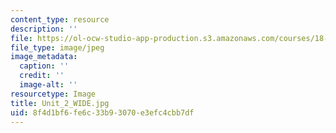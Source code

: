 ```yaml
---
content_type: resource
description: ''
file: https://ol-ocw-studio-app-production.s3.amazonaws.com/courses/18-06sc-linear-algebra-fall-2011/8f4d1bf6fe6c33b93070e3efc4cbb7df_Unit_2_WIDE.jpg
file_type: image/jpeg
image_metadata:
  caption: ''
  credit: ''
  image-alt: ''
resourcetype: Image
title: Unit_2_WIDE.jpg
uid: 8f4d1bf6-fe6c-33b9-3070-e3efc4cbb7df
---
```

